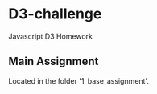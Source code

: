 # D3-challenge
Javascript D3 Homework


## Main Assignment

Located in the folder '1_base_assignment'. 

